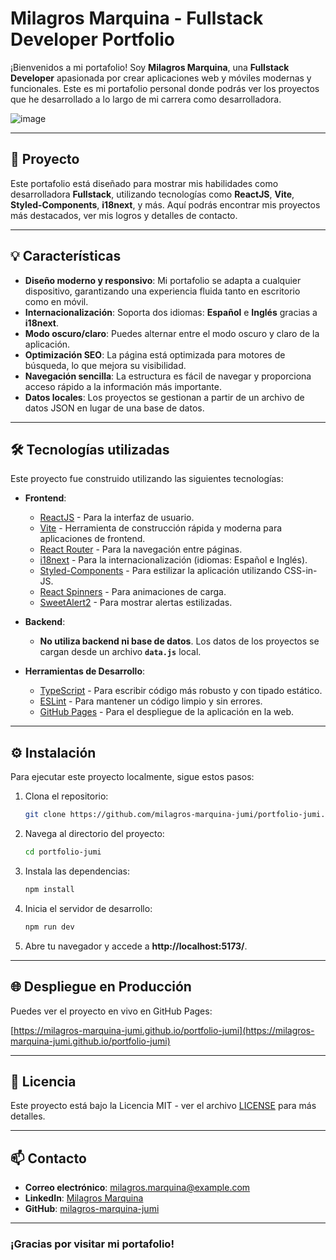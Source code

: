 
# **Milagros Marquina - Fullstack Developer Portfolio**

¡Bienvenidos a mi portafolio! Soy **Milagros Marquina**, una **Fullstack Developer** apasionada por crear aplicaciones web y móviles modernas y funcionales. Este es mi portafolio personal donde podrás ver los proyectos que he desarrollado a lo largo de mi carrera como desarrolladora.


![image](https://github.com/user-attachments/assets/0c28ad01-76eb-4798-8b44-094220759764)

---

## **🚀 Proyecto**

Este portafolio está diseñado para mostrar mis habilidades como desarrolladora **Fullstack**, utilizando tecnologías como **ReactJS**, **Vite**, **Styled-Components**, **i18next**, y más. Aquí podrás encontrar mis proyectos más destacados, ver mis logros y detalles de contacto.

---

## **💡 Características**

- **Diseño moderno y responsivo**: Mi portafolio se adapta a cualquier dispositivo, garantizando una experiencia fluida tanto en escritorio como en móvil.
- **Internacionalización**: Soporta dos idiomas: **Español** e **Inglés** gracias a **i18next**.
- **Modo oscuro/claro**: Puedes alternar entre el modo oscuro y claro de la aplicación.
- **Optimización SEO**: La página está optimizada para motores de búsqueda, lo que mejora su visibilidad.
- **Navegación sencilla**: La estructura es fácil de navegar y proporciona acceso rápido a la información más importante.
- **Datos locales**: Los proyectos se gestionan a partir de un archivo de datos JSON en lugar de una base de datos.

---

## **🛠 Tecnologías utilizadas**

Este proyecto fue construido utilizando las siguientes tecnologías:

- **Frontend**:
  - [ReactJS](https://reactjs.org/) - Para la interfaz de usuario.
  - [Vite](https://vitejs.dev/) - Herramienta de construcción rápida y moderna para aplicaciones de frontend.
  - [React Router](https://reactrouter.com/) - Para la navegación entre páginas.
  - [i18next](https://www.i18next.com/) - Para la internacionalización (idiomas: Español e Inglés).
  - [Styled-Components](https://styled-components.com/) - Para estilizar la aplicación utilizando CSS-in-JS.
  - [React Spinners](https://www.npmjs.com/package/react-spinners) - Para animaciones de carga.
  - [SweetAlert2](https://sweetalert2.github.io/) - Para mostrar alertas estilizadas.
  
- **Backend**:
  - **No utiliza backend ni base de datos**. Los datos de los proyectos se cargan desde un archivo **`data.js`** local.

- **Herramientas de Desarrollo**:
  - [TypeScript](https://www.typescriptlang.org/) - Para escribir código más robusto y con tipado estático.
  - [ESLint](https://eslint.org/) - Para mantener un código limpio y sin errores.
  - [GitHub Pages](https://pages.github.com/) - Para el despliegue de la aplicación en la web.

---

## **⚙️ Instalación**

Para ejecutar este proyecto localmente, sigue estos pasos:

1. Clona el repositorio:

   ```bash
   git clone https://github.com/milagros-marquina-jumi/portfolio-jumi.git
   ```

2. Navega al directorio del proyecto:

   ```bash
   cd portfolio-jumi
   ```

3. Instala las dependencias:

   ```bash
   npm install
   ```

4. Inicia el servidor de desarrollo:

   ```bash
   npm run dev
   ```

5. Abre tu navegador y accede a **http://localhost:5173/**.

---

## **🌐 Despliegue en Producción**

Puedes ver el proyecto en vivo en GitHub Pages:

[https://milagros-marquina-jumi.github.io/portfolio-jumi](https://milagros-marquina-jumi.github.io/portfolio-jumi)

---

## **📝 Licencia**

Este proyecto está bajo la Licencia MIT - ver el archivo [LICENSE](LICENSE) para más detalles.

---

## **📫 Contacto**

- **Correo electrónico**: [milagros.marquina@example.com](mailto:milagros.marquina@example.com)
- **LinkedIn**: [Milagros Marquina](https://www.linkedin.com/in/milagros-marquina/)
- **GitHub**: [milagros-marquina-jumi](https://github.com/milagros-marquina-jumi)

---

### ¡Gracias por visitar mi portafolio!
